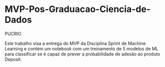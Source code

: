 # MVP-Pos-Graduacao-Ciencia-de-Dados
PUCRIO 

Este trabalho visa a entrega do MVP da Disciplina Sprint de Machine Learning e contém um notebook com um treinamento de 5 modelos de ML para classificar se é capaz de prever a probabilidade de adesão ao produto Deposit. 
